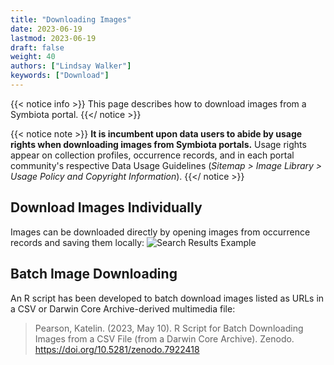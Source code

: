 ```yaml
---
title: "Downloading Images"
date: 2023-06-19
lastmod: 2023-06-19
draft: false
weight: 40
authors: ["Lindsay Walker"]
keywords: ["Download"]
---
```


{{< notice info >}} This page describes how to download images from a Symbiota portal. {{</ notice >}}

{{< notice note >}} **It is incumbent upon data users to abide by usage rights when downloading images from Symbiota portals.** Usage rights appear on collection profiles, occurrence records, and in each portal community's respective Data Usage Guidelines (_Sitemap > Image Library > Usage Policy and Copyright Information_). {{</ notice >}}

## Download Images Individually

Images can be downloaded directly by opening images from occurrence records and saving them locally:
![Search Results Example](/symbiota-docs/images/download_image.png)

## Batch Image Downloading

An R script has been developed to batch download images listed as URLs in a CSV or Darwin Core Archive-derived multimedia file:

> Pearson, Katelin. (2023, May 10). R Script for Batch Downloading Images from a CSV File (from a Darwin Core Archive). Zenodo. https://doi.org/10.5281/zenodo.7922418
